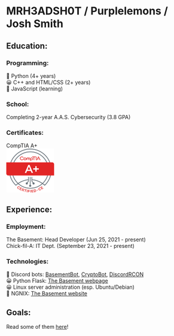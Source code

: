 # MRH3ADSH0T / Purplelemons / Josh Smith

## Education:
### Programming:
💖 Python (4+ years)\
😀 C++ and HTML/CSS (2+ years)\
🤔 JavaScript (learning)

### School:
Completing 2-year A.A.S. Cybersecurity (3.8 GPA)

### Certificates:
CompTIA A+\
<img src="Aplus Logo Certified CE.png" alt="Aplus Logo Certified CE" width="128"/>

## Experience:
### Employment:
The Basement: Head Developer (Jun 25, 2021 - present)\
Chick-fil-A: IT Dept. (September 23, 2021 - present)

### Technologies:
💖 Discord bots: [BasementBot](https://github.com/MRH3ADSH0T/basementbot), [CryptoBot](https://github.com/MRH3ADSH0T/380-crypto-center), [DiscordRCON](https://github.com/MRH3ADSH0T/discordRCON)\
😀 Python Flask: [The Basement webpage](https://thebasement.group/)\
😀 Linux server administration (esp. Ubuntu/Debian)\
🤔 NGNIX: [The Basement website](https://hub.thebasement.group/)

## Goals:
Read some of them [here](https://github.com/users/MRH3ADSH0T/projects/1)!
